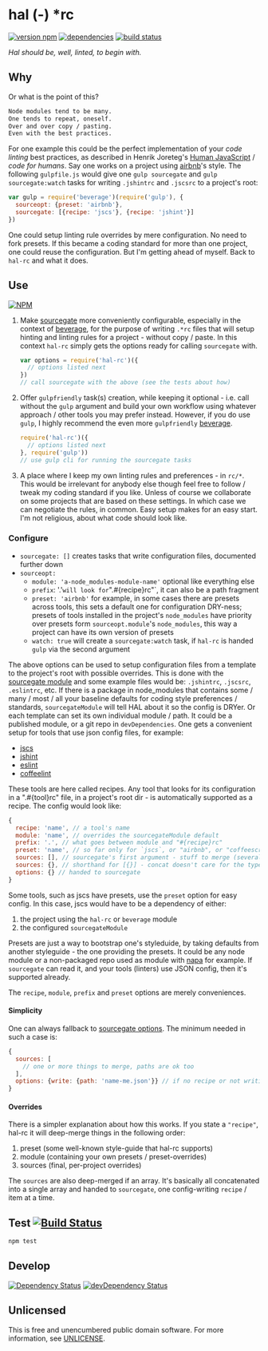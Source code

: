 # hal (-) \*rc

[![version npm](https://img.shields.io/npm/v/hal-rc.svg?style=flat-square)](https://www.npmjs.com/package/hal-rc)
[![dependencies](https://img.shields.io/david/gulpsome/hal-rc.svg?style=flat-square)](https://david-dm.org/gulpsome/hal-rc)
[![build status](https://img.shields.io/travis/gulpsome/hal-rc.svg?style=flat-square)](http://travis-ci.org/gulpsome/hal-rc)

*Hal should be, well, linted, to begin with.*

## Why

Or what is the point of this?

```txt
Node modules tend to be many.
One tends to repeat, oneself.
Over and over copy / pasting.
Even with the best practices.
```

For one example this could be the perfect implementation of your *code linting* best practices, as described in Henrik Joreteg's [Human JavaScript](http://read.humanjavascript.com/ch03-code-for-humans.html) / *code for humans*.  Say one works on a project using [airbnb](https://github.com/airbnb/javascript)'s style.  The following `gulpfile.js` would give one `gulp sourcegate` and `gulp sourcegate:watch` tasks for writing `.jshintrc` and `.jscsrc` to a project's root:

```javascript
var gulp = require('beverage')(require('gulp'), {
  sourceopt: {preset: 'airbnb'},
  sourcegate: [{recipe: 'jscs'}, {recipe: 'jshint'}]
})
```

One could setup linting rule overrides by mere configuration.  No need to fork presets.  If this became a coding standard for more than one project, one could reuse the configuration.  But I'm getting ahead of myself.  Back to `hal-rc` and what it does.

## Use

[![NPM](https://nodei.co/npm/hal-rc.png?mini=true)](https://www.npmjs.org/package/hal-rc)

1. Make [sourcegate](https://github.com/orlin/sourcegate) more conveniently configurable, especially in the context of [beverage](https://github.com/gulpsome/beverage), for the purpose of writing `.*rc` files that will setup hinting and linting rules for a project - without copy / paste.  In this context `hal-rc` simply gets the options ready for calling `sourcegate` with.

    ```javascript
    var options = require('hal-rc')({
      // options listed next
    })
    // call sourcegate with the above (see the tests about how)
    ```

2. Offer `gulpfriendly` task(s) creation, while keeping it optional - i.e. call without the `gulp` argument and build your own workflow using whatever approach / other tools you may prefer instead.  However, if you do use `gulp`, I highly recommend the even more `gulpfriendly` [beverage](https://github.com/gulpsome/beverage).

    ```javascript
    require('hal-rc')({
      // options listed next
    }, require('gulp'))
    // use gulp cli for running the sourcegate tasks
    ```

3. A place where I keep my own linting rules and preferences - in `rc/*`.  This would be irrelevant for anybody else though feel free to follow / tweak my coding standard if you like.  Unless of course we collaborate on some projects that are based on these settings.  In which case we can negotiate the rules, in common.  Easy setup makes for an easy start.  I'm not religious, about what code should look like.

### Configure

- `sourcegate: []` creates tasks that write configuration files, documented further down
- `sourceopt:`
  - `module: 'a-node_modules-module-name'` optional like everything else
  - `prefix`: '.'` will look for `".#{recipe}rc"`, it can also be a path fragment
  - `preset: 'airbnb'` for example, in some cases there are presets across tools, this sets a default one for configuration DRY-ness; presets of tools installed in the project's `node_modules` have priority over presets form `sourceopt.module`'s `node_modules`, this way a project can have its own version of presets
  - `watch: true` will create a `sourcegate:watch` task, if `hal-rc` is handed `gulp` via the second argument

The above options can be used to setup configuration files from a template to the project's root with possible overrides.  This is done with the [sourcegate module](https://github.com/orlin/sourcegate) and some example files would be: `.jshintrc`, `.jscsrc`, `.eslintrc`, etc.  If there is a package in node_modules that contains some / many / most / all your baseline defaults for coding style preferences / standards, `sourcegateModule` will tell HAL about it so the config is DRYer.  Or each template can set its own individual module / path.  It could be a published module, or a git repo in `devDependencies`.  One gets a convenient setup for tools that use json config files, for example:

- [jscs](http://jscs.info)
- [jshint](http://jshint.com)
- [eslint](http://eslint.org)
- [coffeelint](http://www.coffeelint.org)

These tools are here called recipes.
Any tool that looks for its configuration in a ".#{tool}rc" file,
in a project's root dir - is automatically supported as a recipe.
The config would look like:

```javascript
{
  recipe: 'name', // a tool's name
  module: 'name', // overrides the sourcegateModule default
  prefix: '.', // what goes between module and "#{recipe}rc"
  preset: 'name', // so far only for `jscs`, or "airbnb", or "coffeescript-style-guide"
  sources: [], // sourcegate's first argument - stuff to merge (several items in a row)
  sources: {}, // shorthand for [{}] - concat doesn't care for the type of what is merged
  options: {} // handed to sourcegate
}
```

Some tools, such as jscs have presets, use the `preset` option for easy config.
In this case, jscs would have to be a dependency of either:

1. the project using the `hal-rc` or `beverage` module
2. the configured `sourcegateModule`

Presets are just a way to bootstrap one's styleduide, by taking defaults from another styleguide - the one providing the presets.  It could be any node module or a non-packaged repo used as module with [napa](https://github.com/shama/napa) for example.  If `sourcegate` can read it, and your tools (linters) use JSON config, then it's supported already.

The `recipe`, `module`, `prefix` and `preset` options are merely conveniences.

#### Simplicity

One can always fallback to [sourcegate options](https://github.com/orlin/sourcegate#configure).
The minimum needed in such a case is:

```javascript
{
  sources: [
    // one or more things to merge, paths are ok too
  ],
  options: {write: {path: 'name-me.json'}} // if no recipe or not writing ".#{tool}rc"
}
```

#### Overrides

There is a simpler explanation about how this works.  If you state a `"recipe"`, hal-rc it will deep-merge things in the following order:

1. preset (some well-known style-guide that hal-rc supports)
2. module (containing your own presets / preset-overrides)
3. sources (final, per-project overrides)

The `sources` are also deep-merged if an array.  It's basically all concatenated into a single array and handed to `sourcegate`, one config-writing `recipe` / item at a time.

## Test [![Build Status](https://img.shields.io/travis/gulpsome/hal-rc.svg?style=flat)](https://travis-ci.org/gulpsome/hal-rc)

```sh
npm test
```

## Develop

[![Dependency Status](https://david-dm.org/gulpsome/hal-rc.svg)](https://david-dm.org/gulpsome/hal-rc)
[![devDependency Status](https://david-dm.org/gulpsome/hal-rc/dev-status.svg)](https://david-dm.org/gulpsome/hal-rc#info=devDependencies)

## Unlicensed

This is free and unencumbered public domain software.
For more information, see [UNLICENSE](http://unlicense.org).
